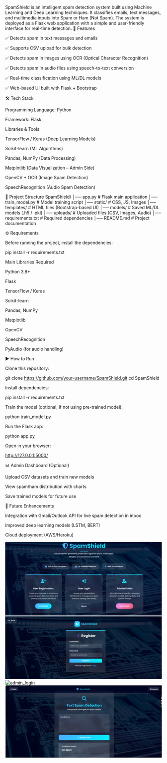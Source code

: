 SpamShield is an intelligent spam detection system built using Machine Learning and Deep Learning techniques. It classifies emails, text messages, and multimedia inputs into Spam or Ham (Not Spam). The system is deployed as a Flask web application with a simple and user-friendly interface for real-time detection.
🚀 Features

✅ Detects spam in text messages and emails

✅ Supports CSV upload for bulk detection

✅ Detects spam in images using OCR (Optical Character Recognition)

✅ Detects spam in audio files using speech-to-text conversion

✅ Real-time classification using ML/DL models

✅ Web-based UI built with Flask + Bootstrap

🛠️ Tech Stack

Programming Language: Python

Framework: Flask

Libraries & Tools:

TensorFlow / Keras (Deep Learning Models)

Scikit-learn (ML Algorithms)

Pandas, NumPy (Data Processing)

Matplotlib (Data Visualization – Admin Side)

OpenCV + OCR (Image Spam Detection)

SpeechRecognition (Audio Spam Detection)

📂 Project Structure
SpamShield/
│── app.py                # Flask main application
│── train_model.py        # Model training script
│── static/               # CSS, JS, Images
│── templates/            # HTML files (Bootstrap-based UI)
│── models/               # Saved ML/DL models (.h5 / .pkl)
│── uploads/              # Uploaded files (CSV, Images, Audio)
│── requirements.txt      # Required dependencies
│── README.md             # Project documentation

⚙️ Requirements

Before running the project, install the dependencies:

pip install -r requirements.txt

Main Libraries Required

Python 3.8+

Flask

TensorFlow / Keras

Scikit-learn

Pandas, NumPy

Matplotlib

OpenCV

SpeechRecognition

PyAudio (for audio handling)

▶️ How to Run

Clone this repository:

git clone https://github.com/your-username/SpamShield.git
cd SpamShield


Install dependencies:

pip install -r requirements.txt


Train the model (optional, if not using pre-trained model):

python train_model.py


Run the Flask app:

python app.py


Open in your browser:

http://127.0.0.1:5000/

📊 Admin Dashboard (Optional)

Upload CSV datasets and train new models

View spam/ham distribution with charts

Save trained models for future use

📌 Future Enhancements

Integration with Gmail/Outlook API for live spam detection in inbox

Improved deep learning models (LSTM, BERT)

Cloud deployment (AWS/Heroku)



![Homepage](https://github.com/latha-shree/SpamShield/blob/main/Homepage.png)
![register](https://github.com/latha-shree/SpamShield/blob/main/register.png)
![admin_login]()
![text_spam](https://github.com/latha-shree/SpamShield/blob/main/text_spam.png)


